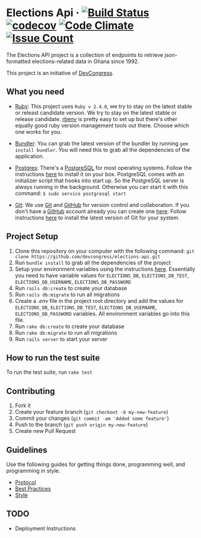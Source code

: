 # Elections Api &middot; [![Build Status](https://travis-ci.org/devcongress/elections-api.svg?branch=master)](https://travis-ci.org/devcongress/elections-api) [![codecov](https://codecov.io/gh/devcongress/elections-api/branch/master/graph/badge.svg)](https://codecov.io/gh/devcongress/elections-api) [![Code Climate](https://codeclimate.com/github/devcongress/elections-api/badges/gpa.svg)](https://codeclimate.com/github/devcongress/elections-api) [![Issue Count](https://codeclimate.com/github/devcongress/elections-api/badges/issue_count.svg)](https://codeclimate.com/github/devcongress/elections-api)


The Elections API project is a collection of endpoints to retrieve json-formatted elections-related data in Ghana since 1992.

This project is an initiative of [DevCongress](http://devcongress.org).

## What you need

* [Ruby](https://www.ruby-lang.org/en/): This project uses `Ruby v 2.4.0`, we try to stay on the latest stable or releast candidate version. We try to stay on the latest stable or release candidate. [rbenv](https://github.com/rbenv/rbenv) is pretty easy to set up but there's other equally good ruby version management tools out there. Choose which one works for you.

* [Bundler](https://rubygems.org/gems/bundler/versions/1.11.2): You can grab the latest version of the bundler by running `gem install bundler`. You will need this to grab all the dependencies of the application.

* [Postgres](https://www.postgresql.org): There's a [PostgreSQL](https://www.postgresql.org) for most operating systems. Follow the instructions [here](https://www.postgresql.org/download/) to install it on your box. PostgreSQL comes with an initializer script that hooks into start up. So the PostgreSQL server is always running in the background. Otherwise you can start it with this command: `$ sudo service postgresql start`

* [Git](https://git-scm.com): We use [Git](https://git-scm.com) and [GitHub](https://github.com) for version control and collaboration.
If you don't have a [GitHub](https://github.com) account already you can create one [here](https://github.com/join).
Follow instructions [here](https://git-scm.com/downloads) to install the latest version of Git for your system.

## Project Setup

1. Clone this repository on your computer with the following command: `git clone https://github.com/devcongress/elections-api.git`
2. Run `bundle install` to grab all the dependencies of the project
3. Setup your environment variables using the instructions [here](http://railsapps.github.io/rails-environment-variables.html). Essentially you need to have variable values for `ELECTIONS_DB`, `ELECTIONS_DB_TEST`, `ELECTIONS_DB_USERNAME`, `ELECTIONS_DB_PASSWORD`
4. Run `rails db:create` to create your database
5. Run `rails db:migrate` to run all migrations
3. Create a _.env_ file in the project root directory and add the values for `ELECTIONS_DB`, `ELECTIONS_DB_TEST`, `ELECTIONS_DB_USERNAME`, `ELECTIONS_DB_PASSWORD` variables. All environment variables go into this file.
4. Run `rake db:create` to create your database
5. Run `rake db:migrate` to run all migrations
6. Run `rails server` to start your server

## How to run the test suite

To run the test suite, run `rake test`

## Contributing

1. Fork it
2. Create your feature branch (`git checkout -b my-new-feature`)
3. Commit your changes (`git commit -am 'Added some feature'`)
4. Push to the branch (`git push origin my-new-feature`)
5. Create new Pull Request

## Guidelines

Use the following guides for getting things done, programming well, and
programming in style.

* [Protocol](http://github.com/thoughtbot/guides/blob/master/protocol)
* [Best Practices](http://github.com/thoughtbot/guides/blob/master/best-practices)
* [Style](http://github.com/thoughtbot/guides/blob/master/style)

## TODO
* Deployment Instructions

